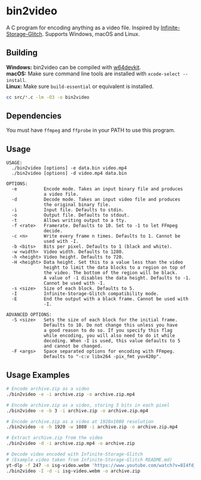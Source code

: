 # bin2video

A C program for encoding anything as a video file. Inspired by [Infinite-Storage-Glitch](https://github.com/DvorakDwarf/Infinite-Storage-Glitch). Supports Windows, macOS and Linux.

## Building

**Windows:** bin2video can be compiled with [w64devkit](https://github.com/skeeto/w64devkit).  
**macOS:** Make sure command line tools are installed with `xcode-select --install`.  
**Linux:** Make sure `build-essential` or equivalent is installed.

```bash
cc src/*.c -lm -O3 -o bin2video
```

## Dependencies

You must have `ffmpeg` and `ffprobe` in your PATH to use this program.

## Usage

```
USAGE:
  ./bin2video [options] -e data.bin video.mp4
  ./bin2video [options] -d video.mp4 data.bin

OPTIONS:
  -e          Encode mode. Takes an input binary file and produces
              a video file.
  -d          Decode mode. Takes an input video file and produces
              the original binary file.
  -i          Input file. Defaults to stdin.
  -o          Output file. Defaults to stdout.
  -t          Allows writing output to a tty.
  -f <rate>   Framerate. Defaults to 10. Set to -1 to let FFmpeg
              decide.
  -c <n>      Write every frame n times. Defaults to 1. Cannot be
              used with -I.
  -b <bits>   Bits per pixel. Defaults to 1 (black and white).
  -w <width>  Video width. Defaults to 1280.
  -h <height> Video height. Defaults to 720.
  -H <height> Data height. Set this to a value less than the video
              height to limit the data blocks to a region on top of
              the video. The bottom of the region will be black.
              A value of -1 disables the data height. Defaults to -1.
              Cannot be used with -I.
  -s <size>   Size of each block. Defaults to 5.
  -I          Infinite-Storage-Glitch compatibility mode.
  -E          End the output with a black frame. Cannot be used with
              -I.

ADVANCED OPTIONS:
  -S <size>   Sets the size of each block for the initial frame.
              Defaults to 10. Do not change this unless you have
              a good reason to do so. If you specify this flag
              while encoding, you will also need to do it while
              decoding. When -I is used, this value defaults to 5
              and cannot be changed.
  -F <args>   Space separated options for encoding with FFmpeg.
              Defaults to "-c:v libx264 -pix_fmt yuv420p".

```

## Usage Examples

```bash
# Encode archive.zip as a video
./bin2video -e -i archive.zip -o archive.zip.mp4

# Encode archive.zip as a video, storing 3 bits in each pixel
./bin2video -e -b 3 -i archive.zip -o archive.zip.mp4

# Encode archive.zip as a video at 1920x1080 resolution
./bin2video -e -h 1920 -w 1080 -i archive.zip -o archive.zip.mp4

# Extract archive.zip from the video
./bin2video -d -i archive.zip.mp4 -o archive.zip

# Decode video encoded with Infinite-Storage-Glitch
# (Example video taken from Infinite-Storage-Glitch README.md)
yt-dlp -f 247 -o isg-video.webm 'https://www.youtube.com/watch?v=8I4fd_Sap-g'
./bin2video -I -d -i isg-video.webm -o archive.zip
```
